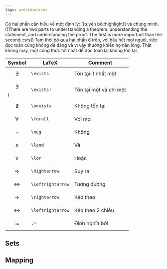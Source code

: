 ```yaml
---
tags: preliminaries
---
```

Có hai phần cần hiểu về một định lý: [[tuyên bố::highlight]] và chứng minh.[[There are two parts to understanding a theorem: understanding the statement, and understanding the proof. The first is more important than the second.::srs]] Tạm thời bỏ qua hai phần ở trên, với hầu hết mọi người, việc đọc toán cũng không dễ dàng và vì vậy thường khiến họ nản lòng. Thật không may, một công thức tốt nhất để đọc toán lại không tồn tại.

Symbol | LaTeX | Comment
--- | --- | ---
$$ \exists $$ | `\exists` | Tồn tại ít nhất một
$$ \exists $$! | `\exists!` | Tồn tại một và chỉ một
$$ \nexists $$ | `\nexists` | Không tồn tại
$$ \forall $$ | `\forall` | Với mọi
$$ \neg $$ | `\neg` | Không
$$ \land $$ | `\land` | Và
$$ \lor $$ | `\lor` | Hoặc
$$ \Rightarrow $$ | `\Rightarrow` | Suy ra
$$ \Leftrightarrow $$ | `\Leftrightarrow` | Tương đương
$$ \rightarrow $$ | `\rightarrow` | Kéo theo
$$ \leftrightarrow $$ | `\leftrightarrow` | Kéo theo 2 chiều
$$ := $$ | `:=` | Định nghĩa bởi


## Sets

## Mapping
